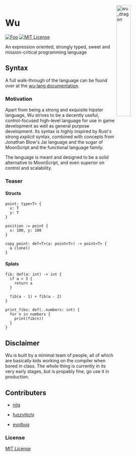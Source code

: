 <img align="right" width="30%" height="30%" src="https://preview.ibb.co/ePa1eH/wu_dragon.png" alt="wu_dragon">

# Wu

[![Foo](https://user-images.githubusercontent.com/7288322/34429152-141689f8-ecb9-11e7-8003-b5a10a5fcb29.png)](https://discord.gg/qm92sPP)
[![MIT License](https://img.shields.io/badge/license-MIT-blue.svg)](https://github.com/wu-lang/wu/blob/master/LICENSE)

An expression oriented, strongly typed, sweet and mission-critical programming language

## Syntax

A full walk-through of the language can be found over at the [wu-lang documentation](https://wu-lang.github.io/wu.html).

### Motivation

Apart from being a strong and exquisite hipster language, Wu strives to be a decently useful, control-focused high-level language for use in game development as well as general purpose development. Its syntax is highly inspired by Rust's strong *explicit* syntax, combined with concepts from Jonathan Blow's Jai language and the sugar of MoonScript and the functional language family.

The language is meant and designed to be a solid alternative to MoonScript, and even superior on control and scalability.

### Teaser

#### Structs

```
point: type<T> {
  x: T
  y: T
}

position := point {
  x: 100, y: 100
}

copy_point: def<T>(a: point<T>) -> point<T> {
  a clone()
}
```

#### Splats

```
fib: def(a: int) -> int {
  if a < 3 {
    return a
  }
  
  fib(a - 1) + fib(a - 2)
}

print_fibs: def(..numbers: int) {
  for n in numbers {
    print(fib(n))
  }
}
```

## Disclaimer

Wu is built by a minimal team of people, all of which are basically kids working on the compiler when bored in class. The whole thing is currently in its very early stages, but is propably fine, go use it in production.

## Contributers

- [nilq](https://github.com/nilq)

- [fuzzylitchi](https://github.com/fuzzylitchi)

- [evolbug](https://github.com/evolbug)

### License

[MIT License](https://github.com/wu-lang/wu/blob/master/LICENSE)
